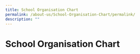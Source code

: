 ```yaml
---
title: School Organisation Chart
permalink: /about-us/School-Organisation-Chart/permalink/
description: ""
---
```

School Organisation Chart
=========================


